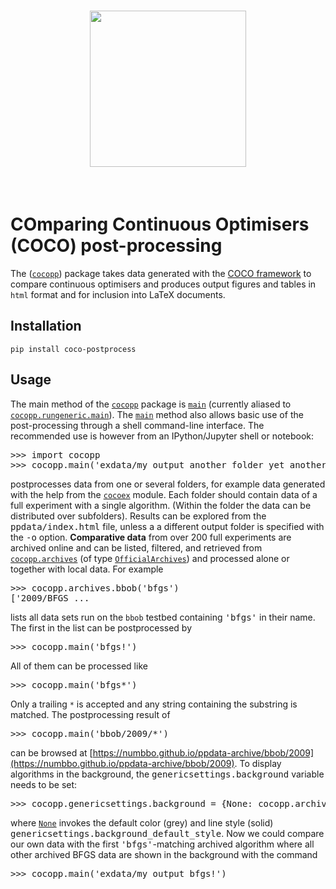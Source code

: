 <h1 align="center">
<img src="https://raw.githubusercontent.com/numbbo/coco/0ea5f5784c5fa0543261d9c104b490d2d95566f9/logo/coco-pp-300.webp" width="250">          
</h1>
<br>

# COmparing Continuous Optimisers (COCO) post-processing

The ([`cocopp`](https://numbbo.github.io/gforge/apidocs-cocopp/cocopp.html)) package takes data generated with the [COCO framework](https://github.com/numbbo/coco) to compare continuous optimisers and produces output figures and tables in `html` format and for inclusion into LaTeX documents.

## Installation

    pip install coco-postprocess

## Usage

The main method of the [`cocopp`](https://numbbo.github.io/gforge/apidocs-cocopp/cocopp.html) package is [`main`](https://numbbo.github.io/gforge/apidocs-cocopp/cocopp.rungeneric.html#main) (currently aliased to [`cocopp.rungeneric.main`](https://numbbo.github.io/gforge/apidocs-cocopp/cocopp.rungeneric.html#main)). The [`main`](https://numbbo.github.io/gforge/apidocs-cocopp/cocopp.rungeneric.html#main) method also allows basic use of the post-processing through a shell command-line interface. The recommended use is however from an IPython/Jupyter shell or notebook:

<pre class="py-doctest"><span class="py-prompt">>>></span> <span class="py-keyword">import</span> cocopp
<span class="py-prompt">>>></span> cocopp.main(<span class="py-string">'exdata/my_output another_folder yet_another_or_not'</span>)  <span class="py-comment"></span></pre>

postprocesses data from one or several folders, for example data generated with the help from the [`cocoex`](https://numbbo.github.io/gforge/apidocs-cocoex) module. Each folder should contain data of a full experiment with a single algorithm. (Within the folder the data can be distributed over subfolders). Results can be explored from the <tt class="rst-docutils literal">ppdata/index.html</tt> file, unless a a different output folder is specified with the <tt class="rst-docutils literal"><span class="pre">-o</span></tt> option. **Comparative data** from over 200 full experiments are archived online and can be listed, filtered, and retrieved from [`cocopp.archives`](https://numbbo.github.io/gforge/apidocs-cocopp/cocopp.archives.html) (of type [`OfficialArchives`](https://numbbo.github.io/gforge/apidocs-cocopp/cocopp.archiving.OfficialArchives.html)) and processed alone or together with local data. For example

<pre class="py-doctest"><span class="py-prompt">>>></span> cocopp.archives.bbob(<span class="py-string">'bfgs'</span>)  <span class="py-comment"></span>
<span class="py-output">['2009/BFGS_...</span></pre>

lists all data sets run on the `bbob` testbed containing <tt class="rst-docutils literal">'bfgs'</tt> in their name. The first in the list can be postprocessed by

<pre class="py-doctest"><span class="py-prompt">>>></span> cocopp.main(<span class="py-string">'bfgs!'</span>)  <span class="py-comment"></span></pre>

All of them can be processed like

<pre class="py-doctest"><span class="py-prompt">>>></span> cocopp.main(<span class="py-string">'bfgs*'</span>)  <span class="py-comment"></span></pre>

Only a trailing `*` is accepted and any string containing the substring is matched. The postprocessing result of

<pre class="py-doctest"><span class="py-prompt">>>></span> cocopp.main(<span class="py-string">'bbob/2009/*'</span>)  <span class="py-comment"></span></pre>

can be browsed at [https://numbbo.github.io/ppdata-archive/bbob/2009](https://numbbo.github.io/ppdata-archive/bbob/2009). To display algorithms in the background, the <tt class="rst-docutils literal">genericsettings.background</tt> variable needs to be set:

<pre class="py-doctest"><span class="py-prompt">>>></span> cocopp.genericsettings.background = {<span class="py-builtin">None</span>: cocopp.archives.bbob.get_all(<span class="py-string">'bfgs'</span>)}  <span class="py-comment"></span></pre>

where [`None`](http://docs.python.org/library/constants.html#None) invokes the default color (grey) and line style (solid) <tt class="rst-docutils literal">genericsettings.background_default_style</tt>. Now we could compare our own data with the first <tt class="rst-docutils literal">'bfgs'</tt>-matching archived algorithm where all other archived BFGS data are shown in the background with the command

<pre class="py-doctest"><span class="py-prompt">>>></span> cocopp.main(<span class="py-string">'exdata/my_output bfgs!'</span>)  <span class="py-comment"></span></pre>
